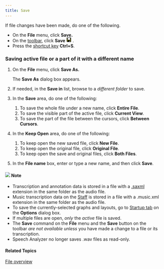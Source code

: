 ```yaml
---
title: Save
---
```


If file changes have been made, do one of the following.

- On the **File** menu, click **Save.**
- On the [toolbar](../../toolbar/toolbar), click **Save** ![](../../../images/052.png) .
- Press the [shortcut key](../../shortcuts/overview) **Ctrl+S**.

### **Saving active file or a part of it with a different name**
1. On the **File** menu, click **Save As.**

    The **Save As** dialog box appears.

1. If needed, in the **Save in** list, browse to a *different folder* to save.
1. In the **Save** area, do one of the following:
   1. To save the whole file under a new name, click **Entire File**.
   1. To save the visible part of the active file, click **Current View**.
   1. To save the part of the file between the cursors, click **Between Cursors**.
1. In the **Keep Open** area, do one of the following:
   1. To keep open the new saved file, click **New File**.
   1. To keep open the original file, click **Original File**.
   1. To keep open the save and original files, click **Both Files**.
1. In the **File name** box, enter or type a new name, and then click **Save**.

#### ![](../../../images/001.png) **Note**
- Transcription and annotation data is stored in a file with a [.saxml](saxml) extension in the same folder as the audio file.
- Music transcription data on the [Staff](../graphs/types/music/staff) is stored in a file with a .music.xml extension in the same folder as the audio file.
- To save the currently-selected graphs and layouts, go to [Startup tab](../tools/options/startup-tab) on the **Options** dialog box.
- If multiple files are open, *only* the *active* file is saved.
- The **Save** command on the **File** menu and the **Save** button on the toolbar *are not available unless* you have made a change to a file or its transcription.
- Speech Analyzer no longer saves .wav files as read-only.

#### **Related Topics**
[File overview](overview)